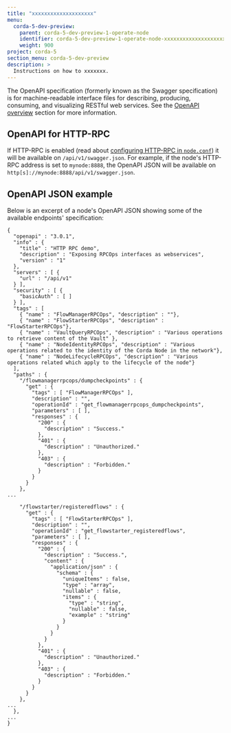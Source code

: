 ```yaml
---
title: "xxxxxxxxxxxxxxxxxxxx"
menu:
  corda-5-dev-preview:
    parent: corda-5-dev-preview-1-operate-node
    identifier: corda-5-dev-preview-1-operate-node-xxxxxxxxxxxxxxxxxxxxxx
    weight: 900
project: corda-5
section_menu: corda-5-dev-preview
description: >
  Instructions on how to xxxxxxx.
---
```


[comment]: <NOT DONE!!>

The OpenAPI specification (formerly known as the Swagger specification) is for machine-readable interface files for describing, producing, consuming, and visualizing RESTful web services. See the [OpenAPI overview](../../overview/open-api/) section for more information.

## OpenAPI for HTTP-RPC

If HTTP-RPC is enabled (read about [configuring HTTP-RPC in `node.conf`](../conf/)) it will be available on `/api/v1/swagger.json`. For example, if the node's HTTP-RPC address is set to `mynode:8888`, the OpenAPI JSON will be available on `http[s]://mynode:8888/api/v1/swagger.json`.

## OpenAPI JSON example

Below is an excerpt of a node's OpenAPI JSON showing some of the available endpoints' specification:

```
{
  "openapi" : "3.0.1",
  "info" : {
    "title" : "HTTP RPC demo",
    "description" : "Exposing RPCOps interfaces as webservices",
    "version" : "1"
  },
  "servers" : [ {
    "url" : "/api/v1"
  } ],
  "security" : [ {
    "basicAuth" : [ ]
  } ],
  "tags" : [
    { "name" : "FlowManagerRPCOps", "description" : ""},
    { "name" : "FlowStarterRPCOps", "description" : "FlowStarterRPCOps"},
    { "name" : "VaultQueryRPCOps", "description" : "Various operations to retrieve content of the Vault" },
    { "name" : "NodeIdentityRPCOps", "description" : "Various operations related to the identity of the Corda Node in the network"},
    { "name" : "NodeLifecycleRPCOps", "description" : "Various operations related which apply to the lifecycle of the node"}
  ],
  "paths" : {
    "/flowmanagerrpcops/dumpcheckpoints" : {
      "get" : {
        "tags" : [ "FlowManagerRPCOps" ],
        "description" : "",
        "operationId" : "get_flowmanagerrpcops_dumpcheckpoints",
        "parameters" : [ ],
        "responses" : {
          "200" : {
            "description" : "Success."
          },
          "401" : {
            "description" : "Unauthorized."
          },
          "403" : {
            "description" : "Forbidden."
          }
        }
      }
    },
...

    "/flowstarter/registeredflows" : {
      "get" : {
        "tags" : [ "FlowStarterRPCOps" ],
        "description" : "",
        "operationId" : "get_flowstarter_registeredflows",
        "parameters" : [ ],
        "responses" : {
          "200" : {
            "description" : "Success.",
            "content" : {
              "application/json" : {
                "schema" : {
                  "uniqueItems" : false,
                  "type" : "array",
                  "nullable" : false,
                  "items" : {
                    "type" : "string",
                    "nullable" : false,
                    "example" : "string"
                  }
                }
              }
            }
          },
          "401" : {
            "description" : "Unauthorized."
          },
          "403" : {
            "description" : "Forbidden."
          }
        }
      }
    },
...
  },
...
}
```
